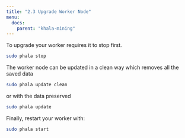 ```yaml
---
title: "2.3 Upgrade Worker Node"
menu:
  docs:
    parent: "khala-mining"
---
```


To upgrade your worker requires it to stop first.

```bash
sudo phala stop
```

The worker node can be updated in a clean way which removes all the saved data

```bash
sudo phala update clean
```

or with the data preserved

```bash
sudo phala update
```

Finally, restart your worker with:

```bash
sudo phala start
```
